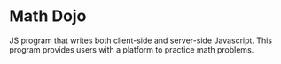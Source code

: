 # Math Dojo
JS program that writes both client-side and server-side Javascript. This program provides users with a platform to practice math problems.
